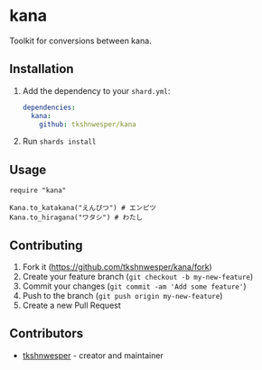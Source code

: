 # kana

Toolkit for conversions between kana.

## Installation

1. Add the dependency to your `shard.yml`:

   ```yaml
   dependencies:
     kana:
       github: tkshnwesper/kana
   ```

2. Run `shards install`

## Usage

```crystal
require "kana"

Kana.to_katakana("えんぴつ") # エンピツ
Kana.to_hiragana("ワタシ") # わたし
```

## Contributing

1. Fork it (<https://github.com/tkshnwesper/kana/fork>)
2. Create your feature branch (`git checkout -b my-new-feature`)
3. Commit your changes (`git commit -am 'Add some feature'`)
4. Push to the branch (`git push origin my-new-feature`)
5. Create a new Pull Request

## Contributors

- [tkshnwesper](https://github.com/tkshnwesper) - creator and maintainer

